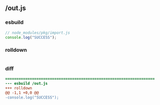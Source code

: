 ## /out.js
### esbuild
```js
// node_modules/pkg/import.js
console.log("SUCCESS");
```
### rolldown
```js

```
### diff
```diff
===================================================================
--- esbuild	/out.js
+++ rolldown	
@@ -1,1 +0,0 @@
-console.log("SUCCESS");

```

